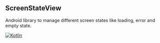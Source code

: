 ## ScreenStateView
Android library to manage different screen states like loading, error and empty state.

[![Kotlin](https://img.shields.io/badge/Kotlin-1.2.41-blue.svg?style=flat-square)](http://kotlinlang.org)
